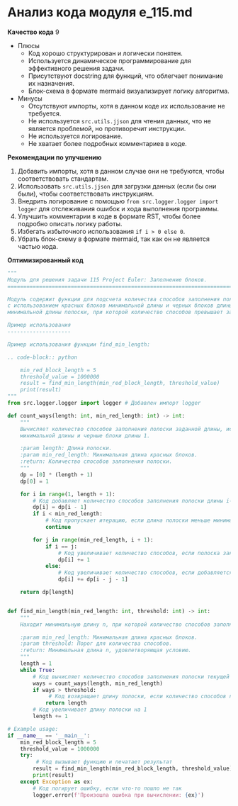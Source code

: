 # Анализ кода модуля e_115.md

**Качество кода**
9
-  Плюсы
    - Код хорошо структурирован и логически понятен.
    - Используется динамическое программирование для эффективного решения задачи.
    - Присутствуют docstring для функций, что облегчает понимание их назначения.
    -  Блок-схема в формате mermaid визуализирует логику алгоритма.
-  Минусы
    -  Отсутствуют импорты, хотя в данном коде их использование не требуется.
    -  Не используется `src.utils.jjson` для чтения данных, что не является проблемой, но противоречит инструкции.
    - Не используется логирование.
    - Не хватает более подробных комментариев в коде.

**Рекомендации по улучшению**
1. Добавить импорты, хотя в данном случае они не требуются, чтобы соответствовать стандартам.
2.  Использовать `src.utils.jjson` для загрузки данных (если бы они были), чтобы соответствовать инструкциям.
3.  Внедрить логирование с помощью `from src.logger.logger import logger` для отслеживания ошибок и хода выполнения программы.
4.  Улучшить комментарии в коде в формате RST, чтобы более подробно описать логику работы.
5.  Избегать избыточного использования `if i > 0 else 0`.
6. Убрать блок-схему в формате mermaid, так как он не является частью кода.

**Оптимизированный код**
```python
"""
Модуль для решения задачи 115 Project Euler: Заполнение блоков.
=========================================================================================

Модуль содержит функции для подсчета количества способов заполнения полоски заданной длины
с использованием красных блоков минимальной длины и черных блоков длины 1, а также для поиска
минимальной длины полоски, при которой количество способов превышает заданный порог.

Пример использования
--------------------

Пример использования функции find_min_length:

.. code-block:: python

    min_red_block_length = 5
    threshold_value = 1000000
    result = find_min_length(min_red_block_length, threshold_value)
    print(result)
"""
from src.logger.logger import logger # Добавлен импорт logger

def count_ways(length: int, min_red_length: int) -> int:
    """
    Вычисляет количество способов заполнения полоски заданной длины, используя красные блоки
    минимальной длины и черные блоки длины 1.

    :param length: Длина полоски.
    :param min_red_length: Минимальная длина красных блоков.
    :return: Количество способов заполнения полоски.
    """
    dp = [0] * (length + 1)
    dp[0] = 1

    for i in range(1, length + 1):
        # Код добавляет количество способов заполнения полоски длины i-1 (добавление черного блока)
        dp[i] = dp[i - 1]
        if i < min_red_length:
            # Код пропускает итерацию, если длина полоски меньше минимальной длины красного блока
            continue

        for j in range(min_red_length, i + 1):
            if i == j:
                # Код увеличивает количество способов, если полоска заканчивается красным блоком
                dp[i] += 1
            else:
                # Код увеличивает количество способов, если добавляется красный блок и минимум один черный
                dp[i] += dp[i - j - 1]

    return dp[length]


def find_min_length(min_red_length: int, threshold: int) -> int:
    """
    Находит минимальную длину n, при которой количество способов заполнения полоски превышает заданный порог.

    :param min_red_length: Минимальная длина красных блоков.
    :param threshold: Порог для количества способов.
    :return: Минимальная длина n, удовлетворяющая условию.
    """
    length = 1
    while True:
        # Код вычисляет количество способов заполнения полоски текущей длины
        ways = count_ways(length, min_red_length)
        if ways > threshold:
             # Код возвращает длину полоски, если количество способов превышает порог
            return length
        # Код увеличивает длину полоски на 1
        length += 1

# Example usage:
if __name__ == '__main__':
    min_red_block_length = 5
    threshold_value = 1000000
    try:
         # Код вызывает функцию и печатает результат
        result = find_min_length(min_red_block_length, threshold_value)
        print(result)
    except Exception as ex:
        # Код логирует ошибку, если что-то пошло не так
        logger.error(f'Произошла ошибка при вычислении: {ex}')
```